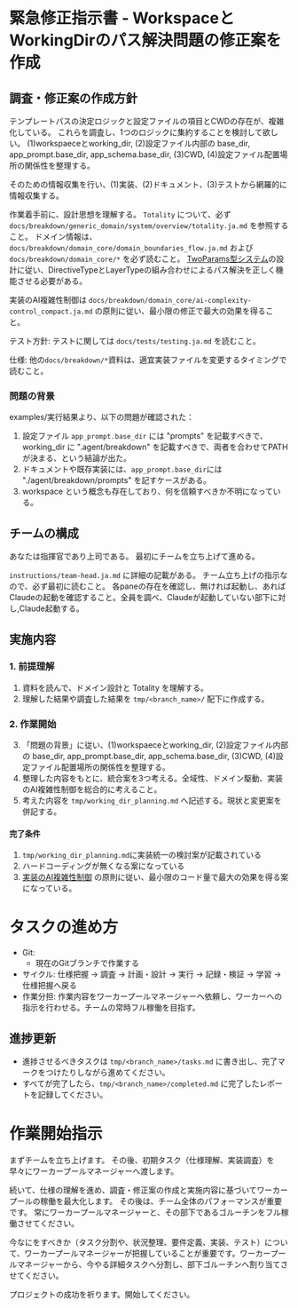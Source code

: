 # 緊急修正指示書 - WorkspaceとWorkingDirのパス解決問題の修正案を作成

## 調査・修正案の作成方針

テンプレートパスの決定ロジックと設定ファイルの項目とCWDの存在が、複雑化している。
これらを調査し、1つのロジックに集約することを検討して欲しい。
(1)workspaeceとworking_dir, (2)設定ファイル内部の base_dir, app_prompt.base_dir, app_schema.base_dir, (3)CWD, (4)設定ファイル配置場所の関係性を整理する。

そのための情報収集を行い、(1)実装、(2)ドキュメント、(3)テストから網羅的に情報収集する。

作業着手前に、設計思想を理解する。
`Totality` について、必ず `docs/breakdown/generic_domain/system/overview/totality.ja.md` を参照すること。
ドメイン情報は、 `docs/breakdown/domain_core/domain_boundaries_flow.ja.md` および `docs/breakdown/domain_core/*` を必ず読むこと。
[TwoParams型システム](docs/breakdown/domain_core/two_params_types.ja.md)の設計に従い、DirectiveTypeとLayerTypeの組み合わせによるパス解決を正しく機能させる必要がある。

実装のAI複雑性制御は `docs/breakdown/domain_core/ai-complexity-control_compact.ja.md` の原則に従い、最小限の修正で最大の効果を得ること。


テスト方針:
テストに関しては `docs/tests/testing.ja.md` を読むこと。

仕様:
他の`docs/breakdown/*`資料は、適宜実装ファイルを変更するタイミングで読むこと。

### 問題の背景

examples/実行結果より、以下の問題が確認された：
1. 設定ファイル `app_prompt.base_dir` には "prompts" を記載すべきで、working_dir に ".agent/breakdown" を記載すべきで、両者を合わせてPATHが決まる、という結論が出た。
2. ドキュメントや既存実装には、`app_prompt.base_dir`には "./agent/breakdown/prompts" を記すケースがある。
3. workspace という概念も存在しており、何を信頼すべきか不明になっている。


## チームの構成

あなたは指揮官であり上司である。
最初にチームを立ち上げて進める。

`instructions/team-head.ja.md` に詳細の記載がある。
チーム立ち上げの指示なので、必ず最初に読むこと。
各paneの存在を確認し、無ければ起動し、あればClaudeの起動を確認すること。全員を調べ、Claudeが起動していない部下に対し,Claude起動する。


## 実施内容

### 1. 前提理解
1. 資料を読んで、ドメイン設計と Totality を理解する。
2. 理解した結果や調査した結果を `tmp/<branch_name>/` 配下に作成する。

### 2. 作業開始
3. 「問題の背景」に従い、(1)workspaeceとworking_dir, (2)設定ファイル内部の base_dir, app_prompt.base_dir, app_schema.base_dir, (3)CWD, (4)設定ファイル配置場所の関係性を整理する。
4. 整理した内容をもとに、統合案を3つ考える。全域性、ドメイン駆動、実装のAI複雑性制御を総合的に考えること。
5. 考えた内容を `tmp/working_dir_planning.md` へ記述する。現状と変更案を併記する。

#### 完了条件

1. `tmp/working_dir_planning.md`に実装統一の検討案が記載されている
2. ハードコーディングが無くなる案になっている
3. [実装のAI複雑性制御](`docs/breakdown/domain_core/ai-complexity-control_compact.ja.md`) の原則に従い、最小限のコード量で最大の効果を得る案になっている。


# タスクの進め方

- Git:
  - 現在のGitブランチで作業する
- サイクル: 仕様把握 → 調査 → 計画・設計 → 実行 → 記録・検証 → 学習 → 仕様把握へ戻る
- 作業分担: 作業内容をワーカープールマネージャーへ依頼し、ワーカーへの指示を行わせる。チームの常時フル稼働を目指す。

## 進捗更新

- 進捗させるべきタスクは `tmp/<branch_name>/tasks.md` に書き出し、完了マークをつけたりしながら進めてください。
- すべてが完了したら、`tmp/<branch_name>/completed.md` に完了したレポートを記録してください。


# 作業開始指示

まずチームを立ち上げます。
その後、初期タスク（仕様理解、実装調査）を早々にワーカープールマネージャーへ渡します。

続いて、仕様の理解を進め、調査・修正案の作成と実施内容に基づいてワーカープールの稼働を最大化します。
その後は、チーム全体のパフォーマンスが重要です。
常にワーカープールマネージャーと、その部下であるゴルーチンをフル稼働させてください。

今なにをすべきか（タスク分割や、状況整理、要件定義、実装、テスト）について、ワーカープールマネージャーが把握していることが重要です。ワーカープールマネージャーから、今やる詳細タスクへ分割し、部下ゴルーチンへ割り当てさせてください。

プロジェクトの成功を祈ります。開始してください。



